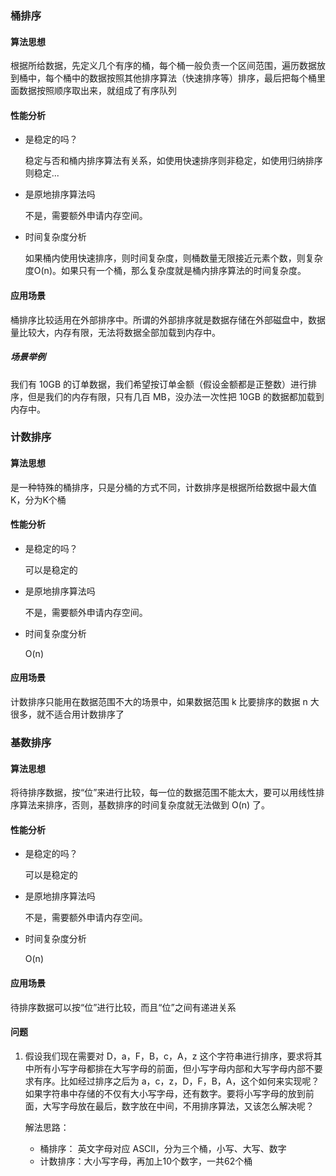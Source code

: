 ### 桶排序

#### 算法思想

根据所给数据，先定义几个有序的桶，每个桶一般负责一个区间范围，遍历数据放到桶中，每个桶中的数据按照其他排序算法（快速排序等）排序，最后把每个桶里面数据按照顺序取出来，就组成了有序队列

#### 性能分析

+ 是稳定的吗？

  稳定与否和桶内排序算法有关系，如使用快速排序则非稳定，如使用归纳排序则稳定...

+ 是原地排序算法吗

  不是，需要额外申请内存空间。

+ 时间复杂度分析

  如果桶内使用快速排序，则时间复杂度，则桶数量无限接近元素个数，则复杂度O(n)。如果只有一个桶，那么复杂度就是桶内排序算法的时间复杂度。

#### 应用场景

桶排序比较适用在外部排序中。所谓的外部排序就是数据存储在外部磁盘中，数据量比较大，内存有限，无法将数据全部加载到内存中。

##### 场景举例

我们有 10GB 的订单数据，我们希望按订单金额（假设金额都是正整数）进行排序，但是我们的内存有限，只有几百 MB，没办法一次性把 10GB 的数据都加载到内存中。

### 计数排序

#### 算法思想

是一种特殊的桶排序，只是分桶的方式不同，计数排序是根据所给数据中最大值K，分为K个桶

#### 性能分析

+ 是稳定的吗？

  可以是稳定的

+ 是原地排序算法吗

  不是，需要额外申请内存空间。

+ 时间复杂度分析

  O(n)

#### 应用场景

计数排序只能用在数据范围不大的场景中，如果数据范围 k 比要排序的数据 n 大很多，就不适合用计数排序了

### 基数排序

#### 算法思想

将待排序数据，按“位”来进行比较，每一位的数据范围不能太大，要可以用线性排序算法来排序，否则，基数排序的时间复杂度就无法做到 O(n) 了。

#### 性能分析

+ 是稳定的吗？

  可以是稳定的

+ 是原地排序算法吗

  不是，需要额外申请内存空间。

+ 时间复杂度分析

  O(n)

#### 应用场景

待排序数据可以按“位”进行比较，而且“位”之间有递进关系

#### 问题

1. 假设我们现在需要对 D，a，F，B，c，A，z 这个字符串进行排序，要求将其中所有小写字母都排在大写字母的前面，但小写字母内部和大写字母内部不要求有序。比如经过排序之后为 a，c，z，D，F，B，A，这个如何来实现呢？如果字符串中存储的不仅有大小写字母，还有数字。要将小写字母的放到前面，大写字母放在最后，数字放在中间，不用排序算法，又该怎么解决呢？

   解法思路：

   + 桶排序： 英文字母对应 ASCII，分为三个桶，小写、大写、数字
   + 计数排序：大小写字母，再加上10个数字，一共62个桶

   

